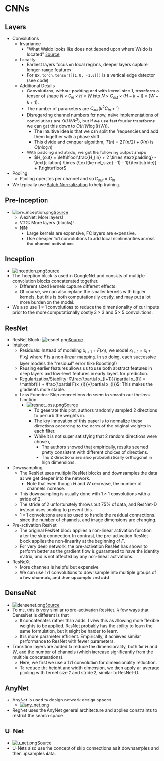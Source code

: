 # CNNs

## Layers
- Convolutions
  - Invariance
    - "What Waldo looks like does not depend upon where Waldo is located" [Source](http://d2l.ai/chapter_convolutional-neural-networks/why-conv.html)
  - Locality
    - Earliest layers focus on local regions, deeper layers capture longer-range features
    - For ex, `torch.tensor([[1.0, -1.0]])` is a vertical edge detector (see code)
  - Additional Details
    - Convolutions, without padding and with kernel size 1, transform a tensor of shape $N \times C_{in} \times H \times W$ into $N \times C_{out} \times (H-k+1) \times (W-k+1)$.
    - The number of parameters are $C_{out}(k^2C_{in} + 1)$
    - Disregarding channel numbers for now, naïve implementations of convolutions are $O(HWk^2)$, but if we use fast fourier transforms we can get this down to $O(HW\log (HW))$. 
      - The intuitive idea is that we can split the frequencies and add them together with a phase shift. 
      - This divide and conquer algorithm, $T(n) = 2T(n/2)+O(n)$ is $O(n\log n)$
    - With padding and stride, we get the following output shape
      - $H_{out} = \left\lfloor\frac{H_{in}  + 2 \times \text{padding} - \text{dilation} \times (\text{kernel_size} - 1) - 1}{\text{stride}} + 1\right\rfloor$
- Pooling
  - Pooling operates per channel and so $C_{out}$ = $C_{in}$
- We typically use [Batch Normalization](../01_basics/notes.md) to help training.

## Pre-Inception
- ![pre_inception.png](pre_inception.png)[Source](http://d2l.ai/chapter_convolutional-modern/nin.html)
  - AlexNet: More layers!
  - VGG: More layers (blocks)!
  - NiN: 
    - Large kernels are expensive, FC layers are expensive. 
    - Use cheaper 1x1 convolutions to add local nonlinearities across the channel activations

## Inception 
- ![inception.png](inception.png)[Source](http://d2l.ai/chapter_convolutional-modern/googlenet.html)
- The Inception block is used in GoogleNet and consists of multiple convolution blocks concatenated together. 
  - Different sized kernels capture different effects.
  - Of course, we can also replace the smaller kernels with bigger kernels, but this is both computationally costly, and may put a lot more burden on the model. 
- We also use $1 \times 1$ convolutions to reduce the dimensionality of our inputs prior to the more computationally costly $3 \times 3$ and $5 \times 5$ convolutions.

## ResNet
- ResNet Block: ![resnet.png](resnet.png)[Source](https://arxiv.org/pdf/1603.05027)
- Intuition:
  - Residuals: Instead of modeling $x_{l+1}=F(x_{l})$, we model $x_{l+1}=x_{l}+F(x_{l})$ where $F$ is a non-linear mapping. In so doing, each successive layer models the "residual" error (like Boosting!)
  - Reusing earlier features allows us to use both abstract features in deep layers and low-level features in early layers for prediction. 
  - Regularization/Stability: $\frac{\partial x_{l+1}}{\partial x_{l}} = \mathbf{I} + \frac{\partial F(x_{l})}{\partial x_{l}}$: This makes the gradients more stable. 
  - Loss Function: Skip connections do seem to smooth out the loss function
    - ![resnet_loss.png](resnet_loss.png)[Source](https://arxiv.org/pdf/1712.09913)
      - To generate this plot, authors randomly sampled 2 directions to perturb the weights in. 
      - The key innovation of this paper is to normalize these directions according to the norm of the original weights in each filter. 
      - While it is not super satisfying that 2 random directions were chosen, 
        - The authors showed that empirically, results seemed pretty consistent with different choices of directions.
        - The 2 directions are also probabilistically orthogonal in high dimensions.
- Downsampling
  - The ResNet uses multiple ResNet blocks and downsamples the data as we get deeper into the network. 
    - Note that even though $H$ and $W$ decrease, the number of channels increase. 
  - This downsampling is usually done with $1 \times 1$ convolutions with a stride of 2. 
  - The stride of 2 unfortunately throws out 75% of data, and ResNet-D instead uses pooling to prevent this.
  - $1 \times 1$ convolutions are also used to handle the residual connections, since the number of channels, and image dimensions are changing.
- Pre-activation ResNet
  - The original ResNet block applies a non-linear activation function after the skip connection. In contrast, the pre-activation ResNet block applies the non-linearity at the beginning of $F$. 
  - For very deep network, the pre-activation ResNet has shown to perform better as the gradient flow is guaranteed to have the identity matrix, and is not affected by any non-linear activations.
- ResNeXt
  - More channels is helpful but expensive
  - We can use 1x1 convolutions to downsample into multiple groups of a few channels, and then upsample and add

## DenseNet
- ![densenet.png](densenet.png)[Source](https://arxiv.org/pdf/1608.06993)
- To me, this is very similar to pre-activation ResNet. A few ways that DenseNet is different is that 
  - It concatenates rather than adds. I view this as allowing more flexible weights to be applied. ResNet probably has the ability to learn the same formulation, but it might be harder to learn.
  - It is more parameter efficient. Empirically, it achieves similar performance to ResNet with fewer parameters. 
- Transition layers are added to reduce the dimensionality, both for $H$ and $W$, and the number of channels (which increase significantly from the multiple concatenations). 
  - Here, we first we use a 1x1 convolution for dimensionality reduction.
  - To reduce the height and width dimension, we then apply an average pooling with kernel size 2 and stride 2, similar to ResNet-D.

## AnyNet
- AnyNet is used to design network design spaces
  - ![any_net.png](any_net.png)
- RegNet uses the AnyNet general architecture and applies constraints to restrict the search space

## U-Net
- ![u_net.png](u_net.png)[Source](https://arxiv.org/pdf/1505.04597v1)
- U-Nets also use the concept of skip connections as it downsamples and then upsamples data. 